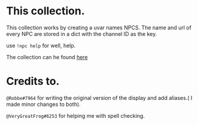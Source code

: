 # This collection.
This collection works by creating a uvar names NPCS. The name and url of every NPC are stored in a dict with the channel ID as the key.

use `!npc help` for well, help.

The collection can he found [here](https://avrae.io/dashboard/workshop/5ff8bb39deab056568e68914)

# Credits to.
`@Robbe#7964` for writing the original version of the display and add aliases.( I made minor changes to both).

`@VeryGreatFrog#6253` for helping me with spell checking.
